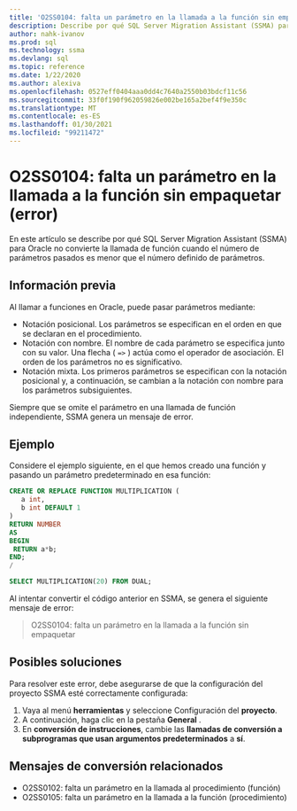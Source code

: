 ```yaml
---
title: 'O2SS0104: falta un parámetro en la llamada a la función sin empaquetar (error)'
description: Describe por qué SQL Server Migration Assistant (SSMA) para Oracle no convierte la llamada de función cuando el número de parámetros pasados es menor que el número definido de parámetros.
author: nahk-ivanov
ms.prod: sql
ms.technology: ssma
ms.devlang: sql
ms.topic: reference
ms.date: 1/22/2020
ms.author: alexiva
ms.openlocfilehash: 0527eff0404aaa0dd4c7640a2550b03bdcf11c56
ms.sourcegitcommit: 33f0f190f962059826e002be165a2bef4f9e350c
ms.translationtype: MT
ms.contentlocale: es-ES
ms.lasthandoff: 01/30/2021
ms.locfileid: "99211472"
---
```

# <a name="o2ss0104-unpackaged-function-call-is-missing-a-parameter-error"></a>O2SS0104: falta un parámetro en la llamada a la función sin empaquetar (error)

En este artículo se describe por qué SQL Server Migration Assistant (SSMA) para Oracle no convierte la llamada de función cuando el número de parámetros pasados es menor que el número definido de parámetros.

## <a name="background"></a>Información previa

Al llamar a funciones en Oracle, puede pasar parámetros mediante:

* Notación posicional. Los parámetros se especifican en el orden en que se declaran en el procedimiento.
* Notación con nombre. El nombre de cada parámetro se especifica junto con su valor. Una flecha ( `=>` ) actúa como el operador de asociación. El orden de los parámetros no es significativo.
* Notación mixta. Los primeros parámetros se especifican con la notación posicional y, a continuación, se cambian a la notación con nombre para los parámetros subsiguientes.

Siempre que se omite el parámetro en una llamada de función independiente, SSMA genera un mensaje de error.

## <a name="example"></a>Ejemplo

Considere el ejemplo siguiente, en el que hemos creado una función y pasando un parámetro predeterminado en esa función:

```sql
CREATE OR REPLACE FUNCTION MULTIPLICATION (
   a int,
   b int DEFAULT 1
)
RETURN NUMBER
AS
BEGIN
 RETURN a*b;
END;
/

SELECT MULTIPLICATION(20) FROM DUAL;
```

Al intentar convertir el código anterior en SSMA, se genera el siguiente mensaje de error:

> O2SS0104: falta un parámetro en la llamada a la función sin empaquetar

## <a name="possible-remedies"></a>Posibles soluciones

Para resolver este error, debe asegurarse de que la configuración del proyecto SSMA esté correctamente configurada:

1. Vaya al menú **herramientas** y seleccione Configuración del **proyecto**.
2. A continuación, haga clic en la pestaña **General** .
3. En **conversión de instrucciones**, cambie las **llamadas de conversión a subprogramas que usan argumentos predeterminados** a **sí**.

## <a name="related-conversion-messages"></a>Mensajes de conversión relacionados

* O2SS0102: falta un parámetro en la llamada al procedimiento (función)
* O2SS0105: falta un parámetro en la llamada a la función (procedimiento)
